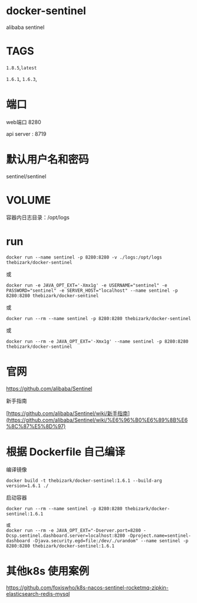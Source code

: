 # docker-sentinel
alibaba sentinel


# TAGS

`1.8.5`,`latest`

`1.6.1`, `1.6.3`, 

# 端口
web端口 8280

api server : 8719

# 默认用户名和密码
sentinel/sentinel

# VOLUME

容器内日志目录：/opt/logs

# run

```shell
docker run --name sentinel -p 8280:8280 -v ./logs:/opt/logs thebizark/docker-sentinel
```

或

```shell
docker run -e JAVA_OPT_EXT='-Xmx1g' -e USERNAME="sentinel" -e PASSWORD="sentinel" -e SERVER_HOST="localhost" --name sentinel -p 8280:8280 thebizark/docker-sentinel
```
或

```shell
docker run --rm --name sentinel -p 8280:8280 thebizark/docker-sentinel
```

或

```shell
docker run --rm -e JAVA_OPT_EXT='-Xmx1g' --name sentinel -p 8280:8280 thebizark/docker-sentinel
```

# 官网

https://github.com/alibaba/Sentinel

新手指南

[https://github.com/alibaba/Sentinel/wiki/新手指南](https://github.com/alibaba/Sentinel/wiki/%E6%96%B0%E6%89%8B%E6%8C%87%E5%8D%97)






# 根据 Dockerfile 自己编译

编译镜像

```shell
docker build -t thebizark/docker-sentinel:1.6.1 --build-arg version=1.6.1 ./
```

启动容器
````SHELLL
docker run --rm --name sentinel -p 8280:8280 thebizark/docker-sentinel:1.6.1

或
docker run --rm -e JAVA_OPT_EXT="-Dserver.port=8280 -Dcsp.sentinel.dashboard.server=localhost:8280 -Dproject.name=sentinel-dashboard -Djava.security.egd=file:/dev/./urandom" --name sentinel -p 8280:8280 thebizark/docker-sentinel:1.6.1
````



# 其他k8s 使用案例

https://github.com/foxiswho/k8s-nacos-sentinel-rocketmq-zipkin-elasticsearch-redis-mysql
